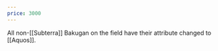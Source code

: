 ```yaml
---
price: 3000
---
```

All non-[[Subterra]] Bakugan on the field have their attribute changed to [[Aquos]].